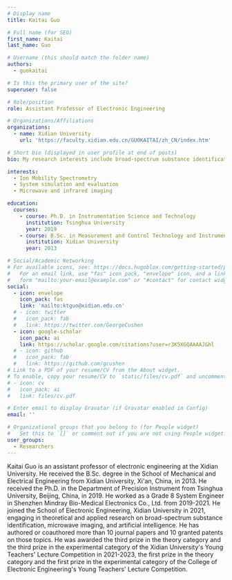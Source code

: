 ```yaml
---
# Display name
title: Kaitai Guo

# Full name (for SEO)
first_name: Kaitai
last_name: Guo

# Username (this should match the folder name)
authors:
  - guokaitai

# Is this the primary user of the site?
superuser: false

# Role/position
role: Assistant Professor of Electronic Engineering

# Organizations/Affiliations
organizations:
  - name: Xidian University
    url: 'https://faculty.xidian.edu.cn/GUOKAITAI/zh_CN/index.htm'

# Short bio (displayed in user profile at end of posts)
bio: My research interests include broad-spectrum substance identification, microwave and infrared imaging, and system simulation and evaluation.

interests:
  - Ion Mobility Spectrometry
  - System simulation and evaluation
  - Microwave and infrared imaging

education:
  courses:
    - course: Ph.D. in Instrumentation Science and Technology
      institution: Tsinghua University
      year: 2019
    - course: B.Sc. in Measurement and Control Technology and Instrumentation
      institution: Xidian University
      year: 2013

# Social/Academic Networking
# For available icons, see: https://docs.hugoblox.com/getting-started/page-builder/#icons
#   For an email link, use "fas" icon pack, "envelope" icon, and a link in the
#   form "mailto:your-email@example.com" or "#contact" for contact widget.
social:
  - icon: envelope
    icon_pack: fas
    link: 'mailto:ktguo@xidian.edu.cn'
  # - icon: twitter
  #   icon_pack: fab
  #   link: https://twitter.com/GeorgeCushen
  - icon: google-scholar
    icon_pack: ai
    link: https://scholar.google.com/citations?user=r3K5XGQAAAAJ&hl
  # - icon: github
  #   icon_pack: fab
  #   link: https://github.com/gcushen
# Link to a PDF of your resume/CV from the About widget.
# To enable, copy your resume/CV to `static/files/cv.pdf` and uncomment the lines below.
# - icon: cv
#   icon_pack: ai
#   link: files/cv.pdf

# Enter email to display Gravatar (if Gravatar enabled in Config)
email: ''

# Organizational groups that you belong to (for People widget)
#   Set this to `[]` or comment out if you are not using People widget.
user_groups:
  - Researchers
---
```


Kaitai Guo is an assistant professor of electronic engineering at the Xidian University. He received the B.Sc. degree in the School of Mechanical and Electrical Engineering from Xidian University, Xi'an, China, in 2013. He received the Ph.D. in the Department of Precision Instrument from Tsinghua University, Beijing, China, in 2019. He worked as a Grade 8 System Engineer in Shenzhen Mindray Bio-Medical Electronics Co., Ltd. from 2019-2021. He joined the School of Electronic Engineering, Xidian University in 2021, engaging in theoretical and applied research on broad-spectrum substance identification, microwave imaging, and artificial intelligence. He has authored or coauthored more than 10 journal papers and 10 granted patents on those topics. He was awarded the third prize in the theory category and the third prize in the experimental category of the Xidian University's Young Teachers' Lecture Competition in 2021-2023, the first prize in the theory category and the first prize in the experimental category of the College of Electronic Engineering's Young Teachers' Lecture Competition.
